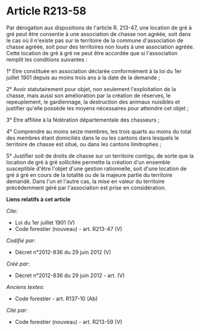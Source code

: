 # Article R213-58

Par dérogation aux dispositions de l'article R. 213-47, une location de gré à gré peut être consentie à une association de
chasse non agréée, soit dans le cas où il n'existe pas sur le territoire de la commune d'association de chasse agréée, soit
pour des territoires non loués à une association agréée. Cette location de gré à gré ne peut être accordée que si
l'association remplit les conditions suivantes : 

1° Etre constituée en association déclarée conformément à la loi du 1er juillet 1901 depuis au moins trois ans à la date de
la demande ; 

2° Avoir statutairement pour objet, non seulement l'exploitation de la chasse, mais aussi son amélioration par la création de
réserves, le repeuplement, le gardiennage, la destruction des animaux nuisibles et justifier qu'elle possède les moyens
nécessaires pour atteindre cet objet ; 

3° Etre affiliée à la fédération départementale des chasseurs ; 

4° Comprendre au moins seize membres, les trois quarts au moins du total des membres étant domiciliés dans le ou les cantons
dans lesquels le territoire de chasse est situé, ou dans les cantons limitrophes ; 

5° Justifier soit de droits de chasse sur un territoire contigu, de sorte que la location de gré à gré sollicitée permette la
création d'un ensemble susceptible d'être l'objet d'une gestion rationnelle, soit d'une location de gré à gré en cours de la
totalité ou de la majeure partie du territoire demandé. Dans l'un et l'autre cas, la mise en valeur du territoire
précédemment géré par l'association est prise en considération.

**Liens relatifs à cet article**

_Cite_:

  - Loi du 1er juillet 1901 (V)
  - Code forestier (nouveau) - art. R213-47 (V)

_Codifié par_:

  - Décret n°2012-836 du 29 juin 2012 (V)

_Créé par_:

  - Décret n°2012-836 du 29 juin 2012 - art. (V)

_Anciens textes_:

  - Code forestier - art. R137-10 (Ab)

_Cité par_:

  - Code forestier (nouveau) - art. R213-59 (V)
